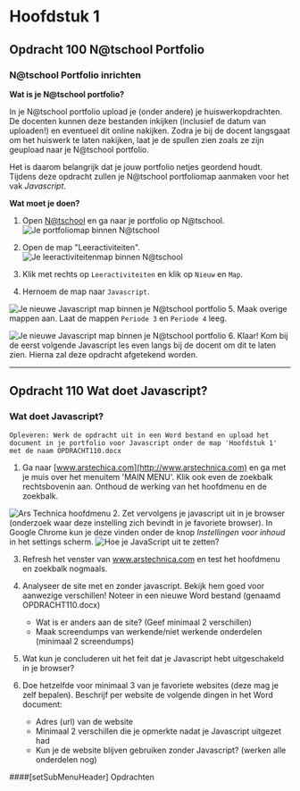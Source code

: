 ﻿# Hoofdstuk 1

## Opdracht 100 N@tschool Portfolio

### N@tschool Portfolio inrichten

**Wat is je N@tschool portfolio?**

In je N@tschool portfolio upload je (onder andere) je huiswerkopdrachten. 
De docenten kunnen deze bestanden inkijken (inclusief de datum van uploaden!) en eventueel dit online nakijken. Zodra je bij de docent langsgaat om het huiswerk te laten nakijken, laat je de spullen zien zoals ze zijn geupload naar je N@tschool portfolio.

Het is daarom belangrijk dat je jouw portfolio netjes geordend houdt. Tijdens deze opdracht zullen je N@tschool portfoliomap aanmaken voor het vak *Javascript*.

**Wat moet je doen?**

1. Open <a href="https://elo.kw1c.nl" target="_blank">N@tschool</a> en ga naar je portfolio op N@tschool.
![Je portfoliomap binnen N@tschool](https://raw.githubusercontent.com/ictacademiekw1c/opdrachten-repository/master/javascript/productie/afbeeldingen/Opdracht100-1.png)

2. Open de map "Leeractiviteiten".
![Je leeractiviteitenmap binnen N@tschool](https://raw.githubusercontent.com/ictacademiekw1c/opdrachten-repository/master/javascript/productie/afbeeldingen/Opdracht100-2.png)

3. Klik met rechts op ``Leeractiviteiten`` en klik op ``Nieuw`` en ``Map``.

4. Hernoem de map naar ``Javascript``.

![Je nieuwe Javascript map binnen je N@tschool portfolio](https://raw.githubusercontent.com/ictacademiekw1c/opdrachten-repository/master/javascript/productie/afbeeldingen/Opdracht100-3.png)
5. Maak overige mappen aan. Laat de mappen ``Periode 3`` en ``Periode 4`` leeg.

![Je nieuwe Javascript map binnen je N@tschool portfolio](https://raw.githubusercontent.com/ictacademiekw1c/opdrachten-repository/master/javascript/productie/afbeeldingen/Opdracht100-4.png)
6. Klaar! Kom bij de eerst volgende Javascript les even langs bij de docent om dit te laten zien. Hierna zal deze opdracht afgetekend worden.

---

## Opdracht 110 Wat doet Javascript?

### Wat doet Javascript?

``Opleveren: Werk de opdracht uit in een Word bestand en upload het document in je portfolio voor Javascript onder de map 'Hoofdstuk 1' met de naam OPDRACHT110.docx``

1. Ga naar [www.arstechica.com](http://www.arstechnica.com) en ga met je muis over het menuitem 'MAIN MENU'. Klik ook even de zoekbalk rechtsbovenin aan. Onthoud de werking van het hoofdmenu en de zoekbalk.

![Ars Technica hoofdmenu](https://raw.githubusercontent.com/ictacademiekw1c/opdrachten-repository/master/javascript/productie/afbeeldingen/opdracht100.png "Ars Technica hoofdmenu")
2. Zet vervolgens je javascript uit in je browser (onderzoek waar deze instelling zich bevindt in je favoriete browser). In Google Chrome kun je deze vinden onder de knop *Instellingen voor inhoud* in het settings scherm.
![Hoe je JavaScript uit te zetten?](https://raw.githubusercontent.com/ictacademiekw1c/opdrachten-repository/master/javascript/productie/afbeeldingen/opdracht100_2.png "Hoe je JavaScript uit te zetten?") 

3. Refresh het venster van www.arstechnica.com en test het hoofdmenu en zoekbalk nogmaals.

4. Analyseer de site met en zonder javascript. Bekijk hem goed voor aanwezige verschillen!
Noteer in een nieuwe Word bestand (genaamd OPDRACHT110.docx)
	* Wat is er anders aan de site? (Geef minimaal 2 verschillen)
	* Maak screendumps van werkende/niet werkende onderdelen (minimaal 2 screendumps)

5. Wat kun je concluderen uit het feit dat je Javascript hebt uitgeschakeld in je browser?

6. Doe hetzelfde voor minimaal 3 van je favoriete websites (deze mag je zelf bepalen).
Beschrijf per website de volgende dingen in het Word document:
	* Adres (url) van de website
	* Minimaal 2 verschillen die je opmerkte nadat je Javascript uitgezet had
	* Kun je de website blijven gebruiken zonder Javascript? (werken alle onderdelen nog)



####[setSubMenuHeader] Opdrachten